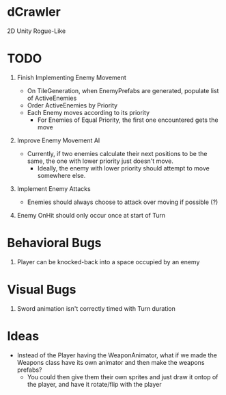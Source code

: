 # dCrawler
2D Unity Rogue-Like 


# TODO
1. Finish Implementing Enemy Movement
	* On TileGeneration, when EnemyPrefabs are generated, populate list of ActiveEnemies
	* Order ActiveEnemies by Priority
	* Each Enemy moves according to its priority
		* For Enemies of Equal Priority, the first one encountered gets the move

1. Improve Enemy Movement AI
	* Currently, if two enemies calculate their next positions to be the same, the one with lower priority just doesn't move.
		* Ideally, the enemy with lower priority should attempt to move somewhere else.

1. Implement Enemy Attacks
	* Enemies should always choose to attack over moving if possible (?)

1. Enemy OnHit should only occur once at start of Turn


# Behavioral Bugs
1. Player can be knocked-back into a space occupied by an enemy

# Visual Bugs
1. Sword animation isn't correctly timed with Turn duration

# Ideas
* Instead of the Player having the WeaponAnimator, what if we made the Weapons class
have its own animator and then make the weapons prefabs?
	* You could then give them their own sprites and just draw it ontop of the player, and have it rotate/flip
with the player

